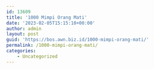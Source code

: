 ```yaml
---
id: 13609
title: '1000 Mimpi Orang Mati'
date: '2023-02-05T15:15:10+00:00'
author: admin
layout: post
guid: 'https://bos.awn.biz.id/1000-mimpi-orang-mati/'
permalink: /1000-mimpi-orang-mati/
categories:
    - Uncategorized
---
```


